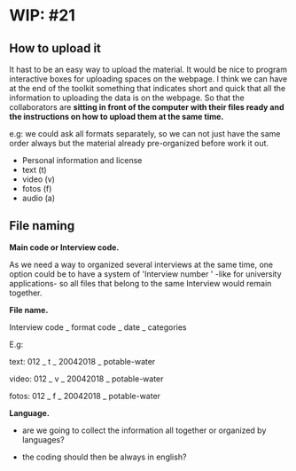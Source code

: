 # WIP:  #21
## How to upload it
It hast to be an easy way to upload the material. It would be nice to program interactive boxes for uploading spaces
on the webpage. I think we can have at the end of the toolkit something that indicates short and quick that all the information  to uploading the data is on the webpage.
So that the collaborators are **sitting in front of the computer with their files ready and the instructions on how to upload them at the same time.**

e.g: we could ask all formats separately, so we can not just have the same order always but the material already pre-organized before work it out.

* Personal information and license
* text  (t)
* video  (v)
* fotos  (f)
* audio  (a)



## File naming

**Main code or Interview code.**

As we need a way to organized several interviews at the same time, one option could be to have a system of
'Interview number ' -like for university applications- so all files that belong to the same Interview would remain together.



**File name.**

Interview code _ format code _ date _ categories

E.g:

text: 012 _ t _ 20042018 _ potable-water

video: 012 _ v _ 20042018 _ potable-water

fotos: 012 _ f _ 20042018 _ potable-water


**Language.**

* are we going to collect the information all together or organized by languages?

* the coding should then be always in english?
